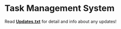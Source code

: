 <h1>Task Management System</h1>

Read **[Updates.txt](https://github.com/aryalsujay/task-mgt-system/blob/master/!Updates.txt)** for detail and info about any updates!

